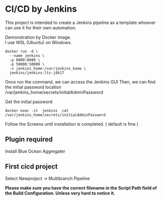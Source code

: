 # CI/CD by Jenkins
This project is intended to create a Jenkins pipeline as a template whoever can use it for their own automation.

Demonstration by Docker image.<br>
I use WSL (Ubuntu) on Windows.

```
docker run -d \
  --name jenkins \
  -p 8080:8080 \
  -p 50000:50000 \
  -v jenkins_home:/var/jenkins_home \
  jenkins/jenkins:lts-jdk17
```

Once run the command, we can access the Jenkins GUI
Then, we can find the initial password location /var/jenkins_home/secrets/initialAdminPassword

Get the initial password 
```
docker exec -it  jenkins  cat /var/jenkins_home/secrets/initialAdminPassword
```
Follow the Screens until installation is completed. ( default is fine )

## Plugin required
Install Blue Ocean Aggregater

## First cicd project

Select Newproject -> Multibranch Pipeline

**Please make sure you have the correct filename in the Script Path field of the Build Configuration. Unless very hard to notice it.**



